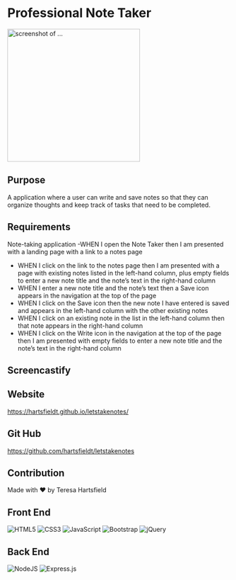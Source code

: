 # Professional Note Taker

<img src="./img/readmegenerator.png" alt="screenshot of ..." height="300px"/>

## Purpose

A application where a user can write and save notes so that they can organize thoughts and keep track of tasks that need to be completed.

## Requirements

Note-taking application
-WHEN I open the Note Taker then I am presented with a landing page with a link to a notes page
- WHEN I click on the link to the notes page then I am presented with a page with existing notes listed in the left-hand column, plus empty fields to enter a new note title and the note’s text in the right-hand column
- WHEN I enter a new note title and the note’s text then a Save icon appears in the navigation at the top of the page
- WHEN I click on the Save icon then the new note I have entered is saved and appears in the left-hand column with the other existing notes
- WHEN I click on an existing note in the list in the left-hand column then that note appears in the right-hand column
- WHEN I click on the Write icon in the navigation at the top of the page then I am presented with empty fields to enter a new note title and the note’s text in the right-hand column

## Screencastify

## Website
https://hartsfieldt.github.io/letstakenotes/
## Git Hub
https://github.com/hartsfieldt/letstakenotes

## Contribution

Made with ❤️ by Teresa Hartsfield

## Front End
![HTML5](https://img.shields.io/badge/html5-%23E34F26.svg?style=for-the-badge&logo=html5&logoColor=white) 
![CSS3](https://img.shields.io/badge/css3-%231572B6.svg?style=for-the-badge&logo=css3&logoColor=white)
![JavaScript](https://img.shields.io/badge/javascript-%23323330.svg?style=for-the-badge&logo=javascript&logoColor=%23F7DF1E)
![Bootstrap](https://img.shields.io/badge/bootstrap-%23563D7C.svg?style=for-the-badge&logo=bootstrap&logoColor=white)
![jQuery](https://img.shields.io/badge/jquery-%230769AD.svg?style=for-the-badge&logo=jquery&logoColor=white) 

## Back End
![NodeJS](https://img.shields.io/badge/node.js-6DA55F?style=for-the-badge&logo=node.js&logoColor=white) 
![Express.js](https://img.shields.io/badge/express.js-%23404d59.svg?style=for-the-badge&logo=express&logoColor=%2361DAFB)
